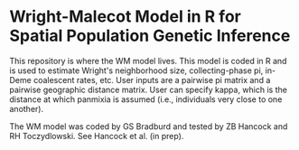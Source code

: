 # Wright-Malecot Model in R for Spatial Population Genetic Inference
This repository is where the WM model lives. This model is coded in R and is used to estimate Wright's neighborhood size, collecting-phase pi, in-Deme coalescent rates, etc. User inputs are a pairwise pi matrix and a pairwise geographic distance matrix. User can specify kappa, which is the distance at which panmixia is assumed (i.e., individuals very close to one another). 

The WM model was coded by GS Bradburd and tested by ZB Hancock and RH Toczydlowski. See Hancock et al. (in prep). 
